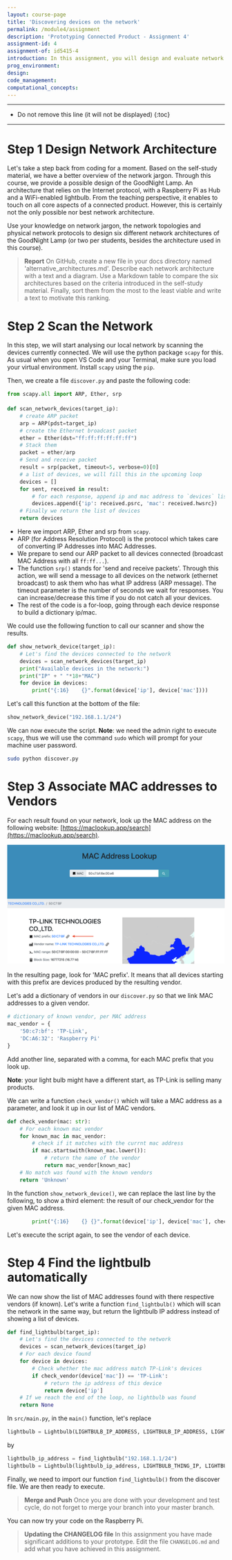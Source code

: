 ```yaml
---
layout: course-page
title: 'Discovering devices on the network'
permalink: /module4/assignment
description: 'Prototyping Connected Product - Assignment 4'
assignment-id: 4
assignment-of: id5415-4
introduction: In this assignment, you will design and evaluate network architecture for your GoodNight Lamp prototype. Then, you will explore how to discover devices on the network to automatically find your lightbulb IP address.
prog_environment:
design:
code_management:
computational_concepts:
---
```


---

- Do not remove this line (it will not be displayed)
{:toc}

---

# Step 1 Design Network Architecture

Let's take a step back from coding for a moment. Based on the self-study material, we have a better overview of the network jargon. Through this course, we provide a possible design of the GoodNight Lamp. An architecture that relies on the Internet protocol, with a Raspberry Pi as Hub and a WiFi-enabled lightbulb. From the teaching perspective, it enables to touch on all core aspects of a connected product. However, this is certainly not the only possible nor best network architecture.

Use your knowledge on network jargon, the network topologies and physical network protocols to design six different network architectures of the GoodNight Lamp (or two per students, besides the architecture used in this course).

> **Report** On GitHub, create a new file in your docs directory named 'alternative_architectures.md'. Describe each network architecture with a text and a diagram. Use a Markdown table to compare the six architectures based on the criteria introduced in the self-study material. Finally, sort them from the most to the least viable and write a text to motivate this ranking.

# Step 2 Scan the Network

In this step, we will start analysing our local network by scanning the devices currently connected. We will use the python package `scapy` for this. As usual when you open VS Code and your Terminal, make sure you load your virtual environment. Install `scapy` using the `pip`.

Then, we create a file `discover.py` and paste the following code:

```python
from scapy.all import ARP, Ether, srp

def scan_network_devices(target_ip):
    # create ARP packet
    arp = ARP(pdst=target_ip)
    # create the Ethernet broadcast packet
    ether = Ether(dst="ff:ff:ff:ff:ff:ff")
    # Stack them
    packet = ether/arp
    # Send and receive packet
    result = srp(packet, timeout=5, verbose=0)[0]
    # a list of devices, we will fill this in the upcoming loop
    devices = []
    for sent, received in result:
        # for each response, append ip and mac address to `devices` list
        devices.append({'ip': received.psrc, 'mac': received.hwsrc})
    # Finally we return the list of devices
    return devices
```

- Here we import ARP, Ether and srp from `scapy`.
- ARP (for Address Resolution Protocol) is the protocol which takes care of converting IP Addresses into MAC Addresses.
- We prepare to send our ARP packet to all devices connected (broadcast MAC Address with all `ff:ff...`).
- The function `srp()` stands for 'send and receive packets'. Through this action, we will send a message to all devices on the network (ethernet broadcast) to ask them who has what IP address (ARP message). The timeout parameter is the number of seconds we wait for responses. You can increase/decrease this time if you do not catch all your devices.
- The rest of the code is a for-loop, going through each device response to build a dictionary ip/mac.

We could use the following function to call our scanner and show the results.

```python
def show_network_device(target_ip):
    # Let's find the devices connected to the network
    devices = scan_network_devices(target_ip)
    print("Available devices in the network:")
    print("IP" + " "*18+"MAC")
    for device in devices:
        print("{:16}    {}".format(device['ip'], device['mac'])))
```

Let's call this function at the bottom of the file:

```python
show_network_device("192.168.1.1/24")
```

We can now execute the script. **Note**: we need the admin right to execute `scapy`, thus we will use the command `sudo` which will prompt for your machine user password.

```bash
sudo python discover.py
```

# Step 3 Associate MAC addresses to Vendors

For each result found on your network, look up the MAC address on the following website: [https://maclookup.app/search](https://maclookup.app/search).

![Mac Lookup](/assets/img/courses/id5415/module4/assignment/mac_lookup.png)

In the resulting page, look for 'MAC prefix'. It means that all devices starting with this prefix are devices produced by the resulting vendor.

Let's add a dictionary of vendors in our `discover.py` so that we link MAC addresses to a given vendor.

```python
# dictionary of known vendor, per MAC address
mac_vendor = {
    '50:c7:bf': 'TP-Link',
    'DC:A6:32': 'Raspberry Pi'
}
```

Add another line, separated with a comma, for each MAC prefix that you look up.

**Note**: your light bulb might have a different start, as TP-Link is selling many products.

We can write a function `check_vendor()` which will take a MAC address as a parameter, and look it up in our list of MAC vendors.

```python
def check_vendor(mac: str):
    # For each known mac vendor
    for known_mac in mac_vendor:
        # check if it matches with the currnt mac address
        if mac.startswith(known_mac.lower()):
            # return the name of the vendor
            return mac_vendor[known_mac]
    # No match was found with the known vendors
    return 'Unknown'
```

In the function `show_network_device()`, we can replace the last line by the following, to show a third element: the result of our check_vendor for the given MAC address.

```python
        print("{:16}    {} {}".format(device['ip'], device['mac'], check_vendor(device['mac'])))
```

Let's execute the script again, to see the vendor of each device.

# Step 4 Find the lightbulb automatically

We can now show the list of MAC addresses found with there respective vendors (if known). Let's write a function `find_lightbulb()` which will scan the network in the same way, but return the lightbulb IP address instead of showing a list of devices.

```python
def find_lightbulb(target_ip):
    # Let's find the devices connected to the network
    devices = scan_network_devices(target_ip)
    # For each device found
    for device in devices:
        # Check whether the mac address match TP-Link's devices
        if check_vendor(device['mac']) == 'TP-Link':
            # return the ip address of this device
            return device['ip']
    # If we reach the end of the loop, no lightbulb was found
    return None
```

In `src/main.py`, in the `main()` function, let's replace

```python
lightbulb = Lightbulb(LIGHTBULB_IP_ADDRESS, LIGHTBULB_IP_ADDRESS, LIGHTBULB_PRIVATE_KEY_PATH)
```

by

```python
lightbulb_ip_address = find_lightbulb("192.168.1.1/24")
lightbulb = Lightbulb(lightbulb_ip_address, LIGHTBULB_THING_IP, LIGHTBULB_PRIVATE_KEY_PATH)
```

Finally, we need to import our function `find_lightbulb()` from the discover file. We are then ready to execute.

> **Merge and Push** Once you are done with your development and test cycle, do not forget to merge your branch into your master branch.

You can now try your code on the Raspberry Pi.

> **Updating the CHANGELOG file** In this assignment you have made significant additions to your prototype. Edit the file `CHANGELOG.md` and add what you have achieved in this assignment.
